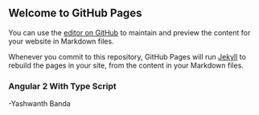## Welcome to GitHub Pages

You can use the [editor on GitHub](https://github.com/ybanda/Angular2App/edit/master/README.md) to maintain and preview the content for your website in Markdown files.

Whenever you commit to this repository, GitHub Pages will run [Jekyll](https://jekyllrb.com/) to rebuild the pages in your site, from the content in your Markdown files.

### Angular 2 With Type Script

-Yashwanth Banda